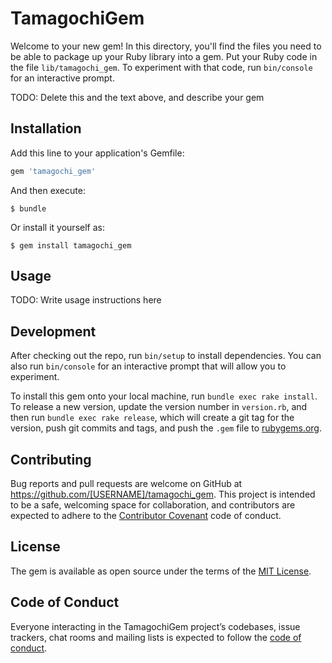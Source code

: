 # TamagochiGem

Welcome to your new gem! In this directory, you'll find the files you need to be able to package up your Ruby library into a gem. Put your Ruby code in the file `lib/tamagochi_gem`. To experiment with that code, run `bin/console` for an interactive prompt.

TODO: Delete this and the text above, and describe your gem

## Installation

Add this line to your application's Gemfile:

```ruby
gem 'tamagochi_gem'
```

And then execute:

    $ bundle

Or install it yourself as:

    $ gem install tamagochi_gem

## Usage

TODO: Write usage instructions here

## Development

After checking out the repo, run `bin/setup` to install dependencies. You can also run `bin/console` for an interactive prompt that will allow you to experiment.

To install this gem onto your local machine, run `bundle exec rake install`. To release a new version, update the version number in `version.rb`, and then run `bundle exec rake release`, which will create a git tag for the version, push git commits and tags, and push the `.gem` file to [rubygems.org](https://rubygems.org).

## Contributing

Bug reports and pull requests are welcome on GitHub at https://github.com/[USERNAME]/tamagochi_gem. This project is intended to be a safe, welcoming space for collaboration, and contributors are expected to adhere to the [Contributor Covenant](http://contributor-covenant.org) code of conduct.

## License

The gem is available as open source under the terms of the [MIT License](https://opensource.org/licenses/MIT).

## Code of Conduct

Everyone interacting in the TamagochiGem project’s codebases, issue trackers, chat rooms and mailing lists is expected to follow the [code of conduct](https://github.com/[USERNAME]/tamagochi_gem/blob/master/CODE_OF_CONDUCT.md).
